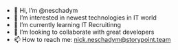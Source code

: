 - 👋 Hi, I’m @neschadym
- 👀 I’m interested in newest technologies in IT world 
- 🌱 I’m currently learning IT Recruitinng
- 💞️ I’m looking to collaborate with great developers
- 📫 How to reach me: nick.neschadym@storypoint.team

<!---
neschadym/neschadym is a ✨ special ✨ repository because its `README.md` (this file) appears on your GitHub profile.
You can click the Preview link to take a look at your changes.
--->
